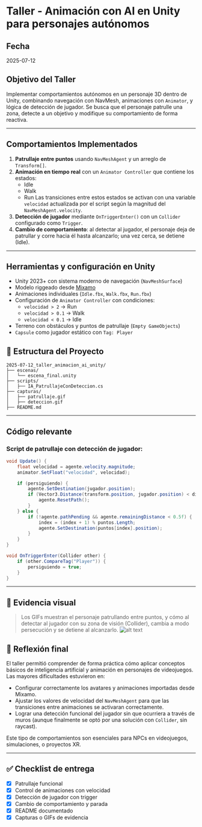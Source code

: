

# Taller - Animación con AI en Unity para personajes autónomos

##  Fecha
2025-07-12



##  Objetivo del Taller

Implementar comportamientos autónomos en un personaje 3D dentro de Unity, combinando navegación con NavMesh, animaciones con `Animator`, y lógica de detección de jugador. Se busca que el personaje patrulle una zona, detecte a un objetivo y modifique su comportamiento de forma reactiva.

---

##  Comportamientos Implementados

1. **Patrullaje entre puntos** usando `NavMeshAgent` y un arreglo de `Transform[]`.
2. **Animación en tiempo real** con un `Animator Controller` que contiene los estados:
   - Idle
   - Walk
   - Run
   Las transiciones entre estos estados se activan con una variable `velocidad` actualizada por el script según la magnitud del `NavMeshAgent.velocity`.
3. **Detección de jugador** mediante `OnTriggerEnter()` con un `Collider` configurado como `Trigger`.
4. **Cambio de comportamiento**: al detectar al jugador, el personaje deja de patrullar y corre hacia él hasta alcanzarlo; una vez cerca, se detiene (Idle).

---

##  Herramientas y configuración en Unity

- Unity 2023+ con sistema moderno de navegación (`NavMeshSurface`)
- Modelo riggeado desde [Mixamo](https://mixamo.com)
- Animaciones individuales (`Idle.fbx`, `Walk.fbx`, `Run.fbx`)
- Configuración de `Animator Controller` con condiciones:
  - `velocidad > 2` → Run
  - `velocidad > 0.1` → Walk
  - `velocidad < 0.1` → Idle
- Terreno con obstáculos y puntos de patrullaje (`Empty GameObjects`)
- `Capsule` como jugador estático con `Tag: Player`



## 📄 Estructura del Proyecto

```
2025-07-12_taller_animacion_ai_unity/
├── escenas/
│   └── escena_final.unity
├── scripts/
│   ├── IA_PatrullajeConDeteccion.cs
├── capturas/
│   ├── patrullaje.gif
│   ├── deteccion.gif
├── README.md
```

---

##  Código relevante

### Script de patrullaje con detección de jugador:

```csharp
void Update() {
    float velocidad = agente.velocity.magnitude;
    animator.SetFloat("velocidad", velocidad);

    if (persiguiendo) {
        agente.SetDestination(jugador.position);
        if (Vector3.Distance(transform.position, jugador.position) < distanciaDeAlcance) {
            agente.ResetPath();
        }
    } else {
        if (!agente.pathPending && agente.remainingDistance < 0.5f) {
            index = (index + 1) % puntos.Length;
            agente.SetDestination(puntos[index].position);
        }
    }
}

void OnTriggerEnter(Collider other) {
    if (other.CompareTag("Player")) {
        persiguiendo = true;
    }
}
```

---

## 🎥 Evidencia visual

> Los GIFs muestran el personaje patrullando entre puntos, y cómo al detectar al jugador con su zona de visión (Collider), cambia a modo persecución y se detiene al alcanzarlo.
![alt text](<Grabación 2025-07-13 043428.gif>)



## 💬 Reflexión final

El taller permitió comprender de forma práctica cómo aplicar conceptos básicos de inteligencia artificial y animación en personajes de videojuegos. Las mayores dificultades estuvieron en:
- Configurar correctamente los avatares y animaciones importadas desde Mixamo.
- Ajustar los valores de velocidad del `NavMeshAgent` para que las transiciones entre animaciones se activaran correctamente.
- Lograr una detección funcional del jugador sin que ocurriera a través de muros (aunque finalmente se optó por una solución con `Collider`, sin raycast).

Este tipo de comportamientos son esenciales para NPCs en videojuegos, simulaciones, o proyectos XR.

---

## ✅ Checklist de entrega

- [x] Patrullaje funcional
- [x] Control de animaciones con velocidad
- [x] Detección de jugador con trigger
- [x] Cambio de comportamiento y parada
- [x] README documentado
- [x] Capturas o GIFs de evidencia